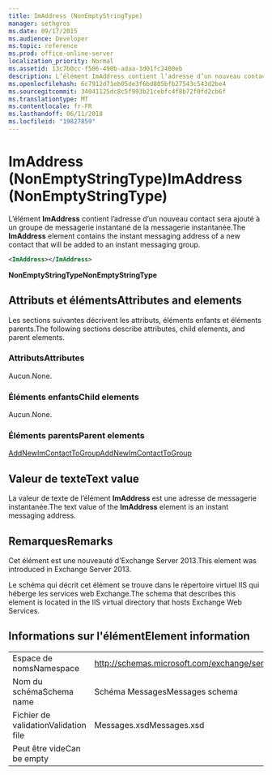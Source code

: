 ```yaml
---
title: ImAddress (NonEmptyStringType)
manager: sethgros
ms.date: 09/17/2015
ms.audience: Developer
ms.topic: reference
ms.prod: office-online-server
localization_priority: Normal
ms.assetid: 13c7b0cc-f506-490b-adaa-3d01fc2400eb
description: L’élément ImAddress contient l’adresse d’un nouveau contact sera ajouté à un groupe de messagerie instantané de la messagerie instantanée.
ms.openlocfilehash: 6c7912d71eb05de3f6bd805bfb27543c543d2be4
ms.sourcegitcommit: 34041125dc8c5f993b21cebfc4f8b72f0fd2cb6f
ms.translationtype: MT
ms.contentlocale: fr-FR
ms.lasthandoff: 06/11/2018
ms.locfileid: "19827859"
---
```

# <a name="imaddress-nonemptystringtype"></a><span data-ttu-id="990c5-103">ImAddress (NonEmptyStringType)</span><span class="sxs-lookup"><span data-stu-id="990c5-103">ImAddress (NonEmptyStringType)</span></span>

<span data-ttu-id="990c5-104">L’élément **ImAddress** contient l’adresse d’un nouveau contact sera ajouté à un groupe de messagerie instantané de la messagerie instantanée.</span><span class="sxs-lookup"><span data-stu-id="990c5-104">The **ImAddress** element contains the instant messaging address of a new contact that will be added to an instant messaging group.</span></span> 
  
```XML
<ImAddress></ImAddress>
```

 <span data-ttu-id="990c5-105">**NonEmptyStringType**</span><span class="sxs-lookup"><span data-stu-id="990c5-105">**NonEmptyStringType**</span></span>
## <a name="attributes-and-elements"></a><span data-ttu-id="990c5-106">Attributs et éléments</span><span class="sxs-lookup"><span data-stu-id="990c5-106">Attributes and elements</span></span>

<span data-ttu-id="990c5-107">Les sections suivantes décrivent les attributs, éléments enfants et éléments parents.</span><span class="sxs-lookup"><span data-stu-id="990c5-107">The following sections describe attributes, child elements, and parent elements.</span></span>
  
### <a name="attributes"></a><span data-ttu-id="990c5-108">Attributs</span><span class="sxs-lookup"><span data-stu-id="990c5-108">Attributes</span></span>

<span data-ttu-id="990c5-109">Aucun.</span><span class="sxs-lookup"><span data-stu-id="990c5-109">None.</span></span>
  
### <a name="child-elements"></a><span data-ttu-id="990c5-110">Éléments enfants</span><span class="sxs-lookup"><span data-stu-id="990c5-110">Child elements</span></span>

<span data-ttu-id="990c5-111">Aucun.</span><span class="sxs-lookup"><span data-stu-id="990c5-111">None.</span></span>
  
### <a name="parent-elements"></a><span data-ttu-id="990c5-112">Éléments parents</span><span class="sxs-lookup"><span data-stu-id="990c5-112">Parent elements</span></span>

[<span data-ttu-id="990c5-113">AddNewImContactToGroup</span><span class="sxs-lookup"><span data-stu-id="990c5-113">AddNewImContactToGroup</span></span>](addnewimcontacttogroup.md)
  
## <a name="text-value"></a><span data-ttu-id="990c5-114">Valeur de texte</span><span class="sxs-lookup"><span data-stu-id="990c5-114">Text value</span></span>

<span data-ttu-id="990c5-115">La valeur de texte de l’élément **ImAddress** est une adresse de messagerie instantanée.</span><span class="sxs-lookup"><span data-stu-id="990c5-115">The text value of the **ImAddress** element is an instant messaging address.</span></span> 
  
## <a name="remarks"></a><span data-ttu-id="990c5-116">Remarques</span><span class="sxs-lookup"><span data-stu-id="990c5-116">Remarks</span></span>

<span data-ttu-id="990c5-117">Cet élément est une nouveauté d'Exchange Server 2013.</span><span class="sxs-lookup"><span data-stu-id="990c5-117">This element was introduced in Exchange Server 2013.</span></span>
  
<span data-ttu-id="990c5-118">Le schéma qui décrit cet élément se trouve dans le répertoire virtuel IIS qui héberge les services web Exchange.</span><span class="sxs-lookup"><span data-stu-id="990c5-118">The schema that describes this element is located in the IIS virtual directory that hosts Exchange Web Services.</span></span>
  
## <a name="element-information"></a><span data-ttu-id="990c5-119">Informations sur l'élément</span><span class="sxs-lookup"><span data-stu-id="990c5-119">Element information</span></span>

|||
|:-----|:-----|
|<span data-ttu-id="990c5-120">Espace de noms</span><span class="sxs-lookup"><span data-stu-id="990c5-120">Namespace</span></span>  <br/> |http://schemas.microsoft.com/exchange/services/2006/messages  <br/> |
|<span data-ttu-id="990c5-121">Nom du schéma</span><span class="sxs-lookup"><span data-stu-id="990c5-121">Schema name</span></span>  <br/> |<span data-ttu-id="990c5-122">Schéma Messages</span><span class="sxs-lookup"><span data-stu-id="990c5-122">Messages schema</span></span>  <br/> |
|<span data-ttu-id="990c5-123">Fichier de validation</span><span class="sxs-lookup"><span data-stu-id="990c5-123">Validation file</span></span>  <br/> |<span data-ttu-id="990c5-124">Messages.xsd</span><span class="sxs-lookup"><span data-stu-id="990c5-124">Messages.xsd</span></span>  <br/> |
|<span data-ttu-id="990c5-125">Peut être vide</span><span class="sxs-lookup"><span data-stu-id="990c5-125">Can be empty</span></span>  <br/> ||
   

